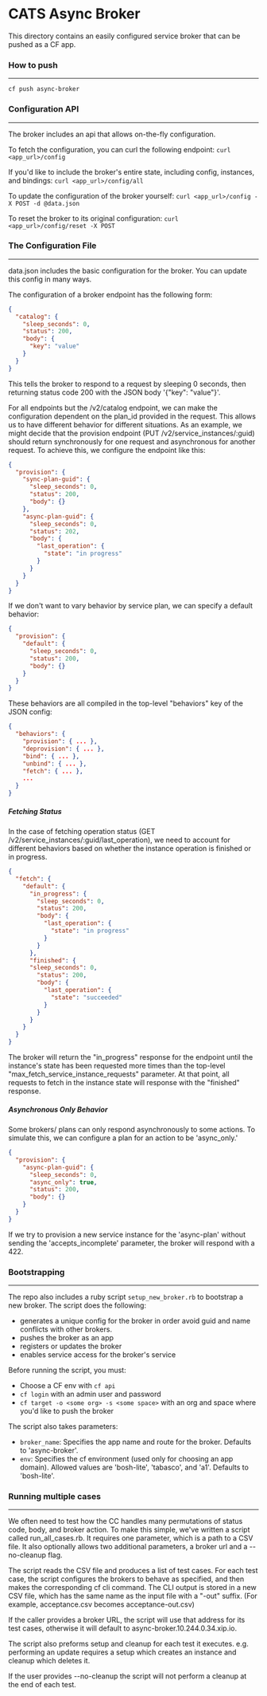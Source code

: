 # CATS Async Broker

This directory contains an easily configured service broker that can be pushed as a CF app.

### How to push ###
-------------------
`cf push async-broker`


### Configuration API ###
------------------------
The broker includes an api that allows on-the-fly configuration.

To fetch the configuration, you can curl the following endpoint:
`curl <app_url>/config`

If you'd like to include the broker's entire state, including config, instances, and bindings:
`curl <app_url>/config/all`

To update the configuration of the broker yourself:
`curl <app_url>/config -X POST -d @data.json`

To reset the broker to its original configuration:
`curl <app_url>/config/reset -X POST`


### The Configuration File ###
------------------------------
data.json includes the basic configuration for the broker. You can update this config in many ways.

The configuration of a broker endpoint has the following form:
```json
{
  "catalog": {
    "sleep_seconds": 0,
    "status": 200,
    "body": {
      "key": "value"
    }
  }
}
```

This tells the broker to respond to a request by sleeping 0 seconds, then returning status code 200 with the JSON body
'{"key": "value"}'.

For all endpoints but the /v2/catalog endpoint, we can make the configuration dependent on the plan_id provided
in the request. This allows us to have different behavior for different situations. As an example, we might decide
that the provision endpoint (PUT /v2/service_instances/:guid) should return synchronously for one request and asynchronous
for another request. To achieve this, we configure the endpoint like this:
```json
{
  "provision": {
    "sync-plan-guid": {
      "sleep_seconds": 0,
      "status": 200,
      "body": {}
    },
    "async-plan-guid": {
      "sleep_seconds": 0,
      "status": 202,
      "body": {
        "last_operation": {
          "state": "in progress"
        }
      }
    }
  }
}
```

If we don't want to vary behavior by service plan, we can specify a default behavior:
```json
{
  "provision": {
    "default": {
      "sleep_seconds": 0,
      "status": 200,
      "body": {}
    }
  }
}
```

These behaviors are all compiled in the top-level "behaviors" key of the JSON config:

```json
{
  "behaviors": {
    "provision": { ... },
    "deprovision": { ... },
    "bind": { ... },
    "unbind": { ... },
    "fetch": { ... },
    ...
  }
}
```

##### Fetching Status #####

In the case of fetching operation status (GET /v2/service_instances/:guid/last_operation), we need to account for different behaviors
based on whether the instance operation is finished or in progress.

```json
{
  "fetch": {
    "default": {
      "in_progress": {
        "sleep_seconds": 0,
        "status": 200,
        "body": {
          "last_operation": {
            "state": "in progress"
          }
        }
      },
      "finished": {
      "sleep_seconds": 0,
        "status": 200,
        "body": {
          "last_operation": {
            "state": "succeeded"
          }
        }
      }
    }
  }
}
```

The broker will return the "in_progress" response for the endpoint until the instance's state has been requested more
times than the top-level "max_fetch_service_instance_requests" parameter. At that point, all requests to fetch in the
instance state will response with the "finished" response.

##### Asynchronous Only Behavior #####

Some brokers/ plans can only respond asynchronously to some actions. To simulate this, we can configure a plan for an action
to be 'async_only.'

```json
{
  "provision": {
    "async-plan-guid": {
      "sleep_seconds": 0,
      "async_only": true,
      "status": 200,
      "body": {}
    }
  }
}
```

If we try to provision a new service instance for the 'async-plan' without sending the 'accepts_incomplete' parameter,
the broker will respond with a 422.


### Bootstrapping ###
---------------------
The repo also includes a ruby script `setup_new_broker.rb` to bootstrap a new broker. The script does the following:
- generates a unique config for the broker in order avoid guid and name conflicts with other brokers.
- pushes the broker as an app
- registers or updates the broker
- enables service access for the broker's service

Before running the script, you must:
- Choose a CF env with `cf api`
- `cf login` with an admin user and password
- `cf target -o <some org> -s <some space>` with an org and space where you'd like to push the broker

The script also takes parameters:
- `broker_name`: Specifies the app name and route for the broker. Defaults to 'async-broker'.
- `env`: Specifies the cf environment (used only for choosing an app domain). Allowed values are 'bosh-lite',
         'tabasco', and 'a1'. Defaults to 'bosh-lite'.


### Running multiple cases ###
--------------------------
We often need to test how the CC handles many permutations of status code, body, and broker action. To make this simple, we've
written a script called run_all_cases.rb. It requires one parameter, which is a path to a CSV file. It also optionally allows
two additional parameters, a broker url and a --no-cleanup flag.

The script reads the CSV file and produces a list of test cases. For each test case, the script configures the brokers to behave
as specified, and then makes the corresponding cf cli command. The CLI output is stored in a new CSV file, which has the same
name as the input file with a "-out" suffix. (For example, acceptance.csv becomes acceptance-out.csv)

If the caller provides a broker URL, the script will use that address for its test cases, otherwise it will default to 
async-broker.10.244.0.34.xip.io.

The script also preforms setup and cleanup for each test it executes. e.g. performing an update requires a setup which
creates an instance and cleanup which deletes it.

If the user provides --no-cleanup the script will not perform a cleanup at the end of each test.


